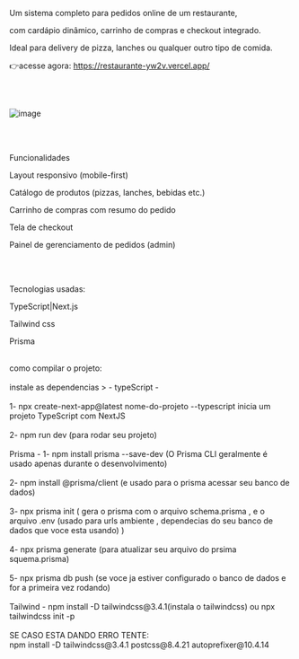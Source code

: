 
Um sistema completo para pedidos online de um restaurante,

com cardápio dinâmico, carrinho de compras e checkout integrado.

Ideal para delivery de pizza, lanches ou qualquer outro tipo de comida.

👉acesse agora: https://restaurante-yw2v.vercel.app/

<br><br>

![image](https://github.com/user-attachments/assets/e5375d82-7871-4e2f-8863-0236263eeccd)


<br><br>

Funcionalidades

 Layout responsivo (mobile-first)
 
 Catálogo de produtos (pizzas, lanches, bebidas etc.)
 
 Carrinho de compras com resumo do pedido
 
 Tela de checkout
 
 Painel de gerenciamento de pedidos (admin)

 <br><br>

Tecnologias usadas:

TypeScript|Next.js

Tailwind css

Prisma

<br>
como compilar o projeto:
<br><br>
instale as dependencias > - typeScript - 
<br><br>
1- npx create-next-app@latest nome-do-projeto --typescript inicia um projeto TypeScript com NextJS
<br><br>
2-  npm run dev (para rodar seu projeto)
<br><br>
Prisma - 1- npm install prisma --save-dev (O Prisma CLI geralmente é usado apenas durante o desenvolvimento)                         
<br><br>
 2- npm install @prisma/client (e usado para o prisma acessar seu banco de dados)
<br><br>
3- npx prisma init ( gera o prisma com o arquivo schema.prisma , e o arquivo .env (usado para urls ambiente , dependecias do seu banco de dados que voce esta usando) )
<br><br>
4- npx prisma generate (para atualizar seu arquivo do prsima squema.prisma)
<br><br>
5- npx prisma db push (se voce ja estiver configurado o banco de dados e for a primeira vez rodando)
<br><br>
Tailwind - npm install -D tailwindcss@3.4.1(instala o tailwindcss) ou npx tailwindcss init -p
<br><br>
SE CASO ESTA DANDO ERRO TENTE:
<br>
npm install -D tailwindcss@3.4.1 postcss@8.4.21 autoprefixer@10.4.14
                                      


                          

                       

